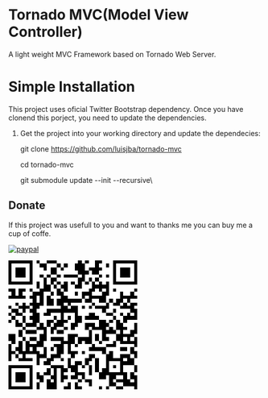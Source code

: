 # Tornado MVC(Model View Controller)

A light weight MVC Framework based on Tornado Web Server.

# Simple Installation

This project uses oficial Twitter Bootstrap dependency. Once you have clonend this porject, you need to update the dependencies.

1. Get the project into your working directory and update the dependecies:

    git clone https://github.com/luisjba/tornado-mvc

    cd tornado-mvc

    git submodule update --init --recursive\

## Donate

If this project was usefull to you and want to thanks me you can buy me a cup of coffe.

[![paypal](https://www.paypalobjects.com/en_US/i/btn/btn_donateCC_LG.gif)](https://www.paypal.com/cgi-bin/webscr?cmd=_s-xclick&hosted_button_id=GVCZHZPGL7E2U&source=url)

[![Donate QR Code](https://github.com/luisjba/docker-sagecell/raw/master/images/Donate_QR_Code.png)](https://www.paypal.com/cgi-bin/webscr?cmd=_s-xclick&hosted_button_id=GVCZHZPGL7E2U&source=url)